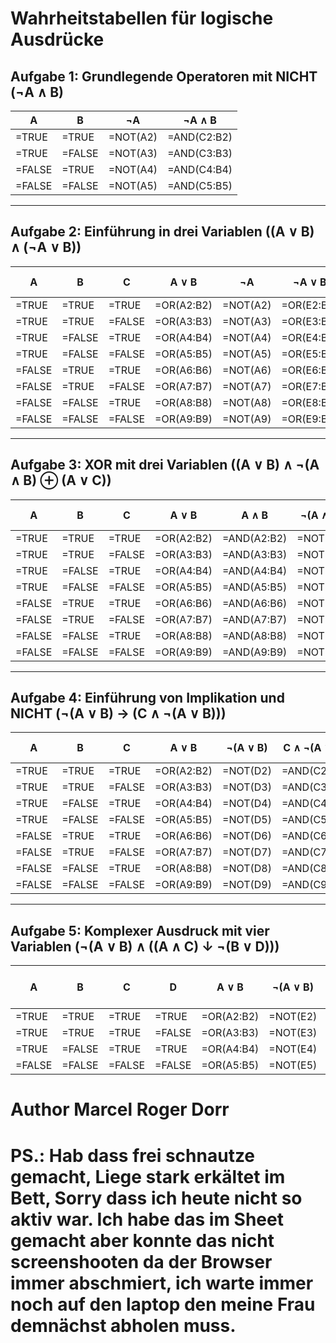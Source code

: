 
# Wahrheitstabellen für logische Ausdrücke

## Aufgabe 1: Grundlegende Operatoren mit NICHT (¬A ∧ B)

| A   | B   | ¬A  | ¬A ∧ B |
|-----|-----|-----|--------|
| =TRUE | =TRUE | =NOT(A2) | =AND(C2:B2) |
| =TRUE | =FALSE| =NOT(A3) | =AND(C3:B3) |
| =FALSE| =TRUE | =NOT(A4) | =AND(C4:B4) |
| =FALSE| =FALSE| =NOT(A5) | =AND(C5:B5) |

---

## Aufgabe 2: Einführung in drei Variablen ((A ∨ B) ∧ (¬A ∨ B))

| A   | B   | C   | A ∨ B | ¬A  | ¬A ∨ B | (A ∨ B) ∧ (¬A ∨ B) |
|-----|-----|-----|-------|-----|--------|--------------------|
| =TRUE | =TRUE | =TRUE  | =OR(A2:B2) | =NOT(A2) | =OR(E2:B2) | =AND(D2:F2) |
| =TRUE | =TRUE | =FALSE | =OR(A3:B3) | =NOT(A3) | =OR(E3:B3) | =AND(D3:F3) |
| =TRUE | =FALSE| =TRUE  | =OR(A4:B4) | =NOT(A4) | =OR(E4:B4) | =AND(D4:F4) |
| =TRUE | =FALSE| =FALSE | =OR(A5:B5) | =NOT(A5) | =OR(E5:B5) | =AND(D5:F5) |
| =FALSE| =TRUE | =TRUE  | =OR(A6:B6) | =NOT(A6) | =OR(E6:B6) | =AND(D6:F6) |
| =FALSE| =TRUE | =FALSE | =OR(A7:B7) | =NOT(A7) | =OR(E7:B7) | =AND(D7:F7) |
| =FALSE| =FALSE| =TRUE  | =OR(A8:B8) | =NOT(A8) | =OR(E8:B8) | =AND(D8:F8) |
| =FALSE| =FALSE| =FALSE | =OR(A9:B9) | =NOT(A9) | =OR(E9:B9) | =AND(D9:F9) |

---

## Aufgabe 3: XOR mit drei Variablen ((A ∨ B) ∧ ¬(A ∧ B) ⊕ (A ∨ C))

| A   | B   | C   | A ∨ B | A ∧ B | ¬(A ∧ B) | (A ∨ B) ∧ ¬(A ∧ B) | A ∨ C | ⊕ |
|-----|-----|-----|-------|-------|----------|---------------------|-------|---|
| =TRUE | =TRUE | =TRUE  | =OR(A2:B2) | =AND(A2:B2) | =NOT(E2) | =AND(D2:F2) | =OR(A2:C2) | =XOR(G2:H2) |
| =TRUE | =TRUE | =FALSE | =OR(A3:B3) | =AND(A3:B3) | =NOT(E3) | =AND(D3:F3) | =OR(A3:C3) | =XOR(G3:H3) |
| =TRUE | =FALSE| =TRUE  | =OR(A4:B4) | =AND(A4:B4) | =NOT(E4) | =AND(D4:F4) | =OR(A4:C4) | =XOR(G4:H4) |
| =TRUE | =FALSE| =FALSE | =OR(A5:B5) | =AND(A5:B5) | =NOT(E5) | =AND(D5:F5) | =OR(A5:C5) | =XOR(G5:H5) |
| =FALSE| =TRUE | =TRUE  | =OR(A6:B6) | =AND(A6:B6) | =NOT(E6) | =AND(D6:F6) | =OR(A6:C6) | =XOR(G6:H6) |
| =FALSE| =TRUE | =FALSE | =OR(A7:B7) | =AND(A7:B7) | =NOT(E7) | =AND(D7:F7) | =OR(A7:C7) | =XOR(G7:H7) |
| =FALSE| =FALSE| =TRUE  | =OR(A8:B8) | =AND(A8:B8) | =NOT(E8) | =AND(D8:F8) | =OR(A8:C8) | =XOR(G8:H8) |
| =FALSE| =FALSE| =FALSE | =OR(A9:B9) | =AND(A9:B9) | =NOT(E9) | =AND(D9:F9) | =OR(A9:C9) | =XOR(G9:H9) |

---

## Aufgabe 4: Einführung von Implikation und NICHT (¬(A ∨ B) → (C ∧ ¬(A ∨ B)))

| A   | B   | C   | A ∨ B | ¬(A ∨ B) | C ∧ ¬(A ∨ B) | ¬(A ∨ B) → (C ∧ ¬(A ∨ B)) |
|-----|-----|-----|-------|----------|--------------|----------------------------|
| =TRUE | =TRUE | =TRUE  | =OR(A2:B2) | =NOT(D2) | =AND(C2:E2) | =IF(E2;F2;TRUE) |
| =TRUE | =TRUE | =FALSE | =OR(A3:B3) | =NOT(D3) | =AND(C3:E3) | =IF(E3;F3;TRUE) |
| =TRUE | =FALSE| =TRUE  | =OR(A4:B4) | =NOT(D4) | =AND(C4:E4) | =IF(E4;F4;TRUE) |
| =TRUE | =FALSE| =FALSE | =OR(A5:B5) | =NOT(D5) | =AND(C5:E5) | =IF(E5;F5;TRUE) |
| =FALSE| =TRUE | =TRUE  | =OR(A6:B6) | =NOT(D6) | =AND(C6:E6) | =IF(E6;F6;TRUE) |
| =FALSE| =TRUE | =FALSE | =OR(A7:B7) | =NOT(D7) | =AND(C7:E7) | =IF(E7;F7;TRUE) |
| =FALSE| =FALSE| =TRUE  | =OR(A8:B8) | =NOT(D8) | =AND(C8:E8) | =IF(E8;F8;TRUE) |
| =FALSE| =FALSE| =FALSE | =OR(A9:B9) | =NOT(D9) | =AND(C9:E9) | =IF(E9:F9;TRUE) |

---

## Aufgabe 5: Komplexer Ausdruck mit vier Variablen (¬(A ∨ B) ∧ ((A ∧ C) ↓ ¬(B ∨ D)))

| A   | B   | C   | D   | A ∨ B | ¬(A ∨ B) | A ∧ C | B ∨ D | ¬(B ∨ D) | (A ∧ C) ↓ ¬(B ∨ D) | ¬(A ∨ B) ∧ ((A ∧ C) ↓ ¬(B ∨ D)) |
|-----|-----|-----|-----|-------|----------|-------|-------|----------|--------------------|---------------------------------|
| =TRUE | =TRUE | =TRUE  | =TRUE  | =OR(A2:B2) | =NOT(E2) | =AND(A2:C2) | =OR(B2:D2) | =NOT(G2) | =NOR(F2:H2) | =AND(F2:I2) |
| =TRUE | =TRUE | =TRUE  | =FALSE | =OR(A3:B3) | =NOT(E3) | =AND(A3:C3) | =OR(B3:D3) | =NOT(G3) | =NOR(F3:H3) | =AND(F3:I3) |
| =TRUE | =FALSE| =TRUE  | =TRUE  | =OR(A4:B4) | =NOT(E4) | =AND(A4:C4) | =OR(B4:D4) | =NOT(G4) | =NOR(F4:H4) | =AND(F4:I4) |
| =FALSE| =FALSE| =FALSE | =FALSE | =OR(A5:B5) | =NOT(E5) | =AND(A5:C5) | =OR(B5:D5) | =NOT(G5) | =NOR(F5:H5) | =AND(F5:I5) |



# Author Marcel Roger Dorr

# PS.: Hab dass frei schnautze gemacht, Liege stark erkältet im Bett, Sorry dass ich heute nicht so aktiv war. Ich habe das im Sheet gemacht aber konnte das nicht screenshooten da der Browser immer abschmiert, ich warte immer noch auf den laptop den meine Frau demnächst abholen muss.